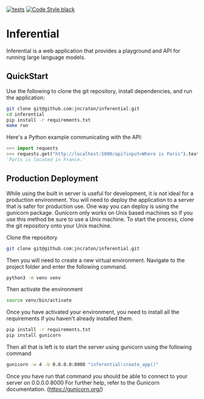 [![tests](https://github.com/jncraton/inferential/actions/workflows/unit-tests.yml/badge.svg)](https://github.com/jncraton/inferential/actions/workflows/unit-tests.yml) [![Code Style black](https://img.shields.io/badge/code%20style-black-000000.svg)](https://github.com/psf/black)

# Inferential

Inferential is a web application that provides a playground and API for running large language models.

## QuickStart

Use the following to clone the git repository, install dependencies, and run the application:

```sh
git clone git@github.com:jncraton/inferential.git
cd inferential
pip install -r requirements.txt
make run
```

Here's a Python example communicating with the API:

```python
>>> import requests
>>> requests.get("http://localhost:5000/api?input=Where is Paris").text
'Paris is located in France.'
```

## Production Deployment

While using the built in server is useful for development, it is not ideal for a production environment. You will need to deploy the application to a server that is safer for production use. One way you can deploy is using the gunicorn package. Gunicorn only works on Unix based machines so if you use this method be sure to use a Unix machine. To start the process, clone the git repository onto your Unix machine.

Clone the repository

```sh
git clone git@github.com:jncraton/inferential.git
```

Then you will need to create a new virtual environment. Navigate to the project folder and enter the following command.

```sh
python3 -m venv venv
```

Then activate the environment

```sh
source venv/bin/activate
```

Once you have activated your environment, you need to install all the requirements if you haven't already installed them.

```sh
pip install -r requirements.txt
pip install gunicorn
```

Then all that is left is to start the server using gunicorn using the following command

```sh
gunicorn -w 4 -b 0.0.0.0:8000 "inferential:create_app()"
```

Once you have run that command you should be able to connect to your server on 0.0.0.0:8000 For further help, refer to the Gunicorn documentation. (https://gunicorn.org/)
